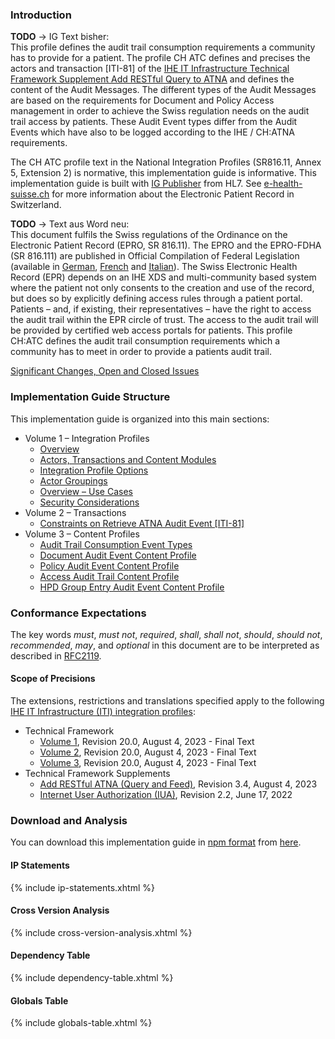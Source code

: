 ### Introduction

**TODO** -> IG Text bisher:    
This profile defines the audit trail consumption requirements a community has to provide for a patient. The profile CH ATC defines and precises the actors and transaction [ITI-81] of the [IHE IT Infrastructure Technical Framework Supplement Add RESTful Query to ATNA](http://www.ihe.net/uploadedFiles/Documents/ITI/IHE_ITI_Suppl_RESTful-ATNA.pdf) and defines the content of the Audit Messages. The different types of the Audit Messages are based on the requirements for Document and Policy Access management in order to achieve the Swiss regulation needs on the audit trail access by patients. These Audit Event types differ from the Audit Events which have also to be logged according to the IHE / CH:ATNA requirements.

The CH ATC profile text in the National Integration Profiles (SR816.11, Annex 5, Extension 2) is normative, this implementation guide is informative. This implementation guide is built with [IG Publisher](https://confluence.hl7.org/display/FHIR/IG+Publisher+Documentation) from HL7. See [e-health-suisse.ch](https://www.e-health-suisse.ch/startseite.html) for more information about the Electronic Patient Record in Switzerland.

**TODO** -> Text aus Word neu:    
This document fulfils the Swiss regulations of the Ordinance on the Electronic Patient Record (EPRO, SR 816.11). The EPRO and the EPRO-FDHA (SR 816.111) are published in Official Compilation of Federal Legislation (available in [German](https://www.admin.ch/opc/de/classified-compilation/20111795/index.html), [French](https://www.admin.ch/opc/fr/classified-compilation/20111795/index.html) and [Italian](https://www.admin.ch/opc/it/classified-compilation/20111795/index.html)).
The Swiss Electronic Health Record (EPR) depends on an IHE XDS and multi-community based system where the patient not only consents to the creation and use of the record, but does so by explicitly defining access rules through a patient portal.
Patients – and, if existing, their representatives – have the right to access the audit trail within the EPR circle of trust. The access to the audit trail will be provided by certified web access portals for patients. This profile CH:ATC defines the audit trail consumption requirements which a community has to meet in order to provide a patients audit trail.

<div markdown="1" class="stu-note">

[Significant Changes, Open and Closed Issues](changelog.html)

</div>

### Implementation Guide Structure
This implementation guide is organized into this main sections:

* Volume 1 – Integration Profiles
   * [Overview](volume-1.html#overview)
   * [Actors, Transactions and Content Modules](volume-1.html#actors-transactions-and-content-modules)
   * [Integration Profile Options](volume-1.html#integration-profile-options)
   * [Actor Groupings](volume-1.html#actor-groupings)
   * [Overview – Use Cases](volume-1.html#overview--use-cases)
   * [Security Considerations](volume-1.html#security-considerations)
* Volume 2 – Transactions
   * [Constraints on Retrieve ATNA Audit Event [ITI-81]](volume-2.html#constraints-on-retrieve-atna-audit-event-iti-81)
* Volume 3 – Content Profiles
   * [Audit Trail Consumption Event Types](volume-3.html#audit-trail-consumption-event-types)
   * [Document Audit Event Content Profile](volume-3.html#document-audit-event-content-profile)
   * [Policy Audit Event Content Profile](volume-3.html#policy-audit-event-content-profile)
   * [Access Audit Trail Content Profile](volume-3.html#access-audit-trail-content-profile)
   * [HPD Group Entry Audit Event Content Profile](volume-3.html#hpd-group-entry-audit-event-content-profile)

### Conformance Expectations
The key words _must_, _must not_, _required_, _shall_, _shall not_, _should_, _should not_, _recommended_, _may_, and _optional_ in this document are to be interpreted as described in [RFC2119](https://www.ietf.org/rfc/rfc2119.txt).

#### Scope of Precisions
The extensions, restrictions and translations specified apply to the following [IHE IT Infrastructure (ITI) integration profiles](https://profiles.ihe.net/ITI/index.html):

* Technical Framework
   * [Volume 1](https://profiles.ihe.net/ITI/TF/Volume1/index.html), Revision 20.0, August 4, 2023 - Final Text
   * [Volume 2](https://profiles.ihe.net/ITI/TF/Volume2/index.html), Revision 20.0, August 4, 2023 - Final Text
   * [Volume 3](https://profiles.ihe.net/ITI/TF/Volume3/index.html), Revision 20.0, August 4, 2023 - Final Text
* Technical Framework Supplements   
   * [Add RESTful ATNA (Query and Feed)](https://www.ihe.net/uploadedFiles/Documents/ITI/IHE_ITI_Suppl_RESTful-ATNA_Rev3-4_TI_2023-08-04.pdf), Revision 3.4, August 4, 2023 
   * [Internet User Authorization (IUA)](https://profiles.ihe.net/ITI/IUA/index.html), Revision 2.2, June 17, 2022

### Download and Analysis
You can download this implementation guide in [npm format](https://confluence.hl7.org/display/FHIR/NPM+Package+Specification) from [here](package.tgz).

#### IP Statements
{% include ip-statements.xhtml %}

#### Cross Version Analysis
{% include cross-version-analysis.xhtml %}

#### Dependency Table
{% include dependency-table.xhtml %}

#### Globals Table
{% include globals-table.xhtml %}
